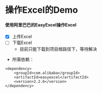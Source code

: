 # 操作Excel的Demo
#### 使用阿里巴巴的EasyExcel操作Excel

- [x] 上传Excel  
- [ ] 下载Excel 
    - 目前只能下载到项目根路径下，等待解决
- 所需依赖：
```
<dependency>
    <groupId>com.alibaba</groupId>
    <artifactId>easyexcel</artifactId>
    <version>2.2.6</version>
</dependency>
```